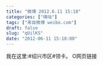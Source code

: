 ```yaml
---
title: "微博 2012.6.11 15:18"
categories: ["嘀咕"]
tags: ["来自微博 weibo.com"]
draft: false
slug: "qUilKS"
date: "2012-06-11 15:18:00"
---
```


<p>我在这里:#绍兴市区#领卡。 O网页链接 ​​​​</p>
